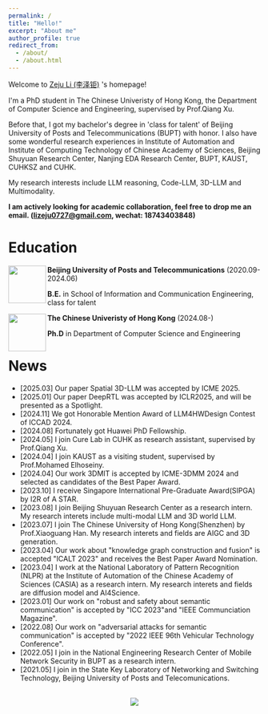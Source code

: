 ```yaml
---
permalink: /
title: "Hello!"
excerpt: "About me"
author_profile: true
redirect_from:
  - /about/
  - /about.html
---
```


<!-- ![visitors](https://visitor-badge.glitch.me/badge?page_id=gzn00417.github.io) -->

Welcome to [Zeju Li (李泽钜)](https:/staymylove.github.io/) 's homepage!

I'm a PhD student in The Chinese Univeristy of Hong Kong, the Department of Computer Science and Engineering, supervised by Prof.Qiang Xu. 

Before that, I got my bachelor's degree in 'class for talent' of Beijing University of Posts and Telecommunications (BUPT) with honor. I also have some wonderful research experiences in Institute of Automation and Institute of Computing Technology of Chinese Academy of Sciences, Beijing Shuyuan Research Center, Nanjing EDA Research Center, BUPT, KAUST, CUHKSZ and CUHK.

My research interests include LLM reasoning, Code-LLM, 3D-LLM and Multimodality. 

<!--Here is my latest [curriculum vitae](https://staymylove.github.io/cv/). -->

**I am actively looking for academic collaboration, feel free to drop me an email. (lizeju0727@gmail.com, wechat: 18743403848)**



<!-- I am in the National Engineering Research Center of Mobile Network Security in BUPT as a research intern, supervised by [Prof. Guoshun Nan (南国顺)](https://scholar.google.com/citations?user=uSykWkMAAAAJ&hl=en). -->


<!-- Before starting my Ph.D. career, I was a research intern at [Baidu Research](http://research.baidu.com/), supervised by [Prof. Hui Xiong](http://datamining.rutgers.edu/) and collaborate with Baidu Talent Intelligence Center, supervised by [Dr. Hengshu Zhu](https://www.zhuhengshu.com/). Moreover, I was a research intern at DKI Group, [Microsoft Research Asia](https://www.msra.cn/) supervised by [Dr. Shizhao Sun](https://www.linkedin.com/in/%E8%AF%97%E6%98%AD-%E5%AD%99-771b42141/), and a research assistant at [HIT-DBLab](http://db.hit.edu.cn/) supervised by [Prof. Hongzhi Wang](http://homepage.hit.edu.cn/wang). I also did research with [Prof. Jia Li](https://sites.google.com/view/lijia) and [Dr. Yu Rong](https://hk.linkedin.com/in/royrong). -->



# Education

<img src="https://staymylove.github.io/images/bupto.png" style="height: 75px; width: 75px" align="left">

**Beijing University of Posts and Telecommunications** (2020.09-2024.06)

**B.E.** in School of Information and Communication Engineering, class for talent

<img src="https://staymylove.github.io/images/cuhk.png" style="height: 75px; width: 75px" align="left">

**The Chinese Univeristy of Hong Kong** (2024.08-)

**Ph.D** in Department of Computer Science and Engineering

<!--
<br>

<img src="https://staymylove.github.io/images/zidonghua.png" style="height: 80px; width: 80px" align="left">

**Institute of Automation, Chinese Academy of Sciences**(2023.03-2023.06)
- **Research Assistant**

<br>

<img src="https://staymylove.github.io/images/jisuansuo.png" style="height: 80px; width: 80px" align="left">

**Institute of Computing Technology, Chinese Academy of Sciences**(2023.06-2023.09)
- **Research Assistant**

<br>

<img src="https://staymylove.github.io/images/cuhk.png" style="height: 80px; width: 80px" align="left">

**The Chinese University of HongKong, ShenZhen**(2023.08- NOW)
- **Visit Student & Research Assistant**
-->


# News
- \[2025.03\] Our paper Spatial 3D-LLM was accepted by ICME 2025.
- \[2025.01\] Our paper DeepRTL was accepted by ICLR2025, and will be presented as a Spotlight.
- \[2024.11\] We got Honorable Mention Award of LLM4HWDesign Contest of ICCAD 2024.
- \[2024.08\] Fortunately got Huawei PhD Fellowship.
- \[2024.05\] I join Cure Lab in CUHK as research assistant, supervised by Prof.Qiang Xu.
- \[2024.04\] I join KAUST as a visiting student, supervised by Prof.Mohamed Elhoseiny.
- \[2024.04\] Our work 3DMIT is accepted by ICME-3DMM 2024 and selected as candidates of the Best Paper Award.
- \[2023.10\] I receive Singapore International Pre-Graduate Award(SIPGA) by I2R of A STAR.
- \[2023.08\] I join Beijing Shuyuan Research Center as a research intern. My research interets include multi-modal LLM and 3D world LLM.
- \[2023.07\] I join The Chinese University of Hong Kong(Shenzhen) by Prof.Xiaoguang Han. My research interets and fields are AIGC and 3D generation.
- \[2023.04\] Our work about "knowledge graph construction and fusion" is accepted "ICALT 2023" and receives the Best Paper Award Nomination.
- \[2023.04\] I work at the National Laboratory of Pattern Recognition (NLPR) at the Institute of Automation of the Chinese Academy of Sciences (CASIA) as a research intern. My research interets and fields are diffusion model and AI4Science. 
- \[2023.01\] Our work on "robust and safety about semantic communication" is accepted by "ICC 2023"and "IEEE Communciation Magazine".
- \[2022.08\] Our work on "adversarial attacks for semantic communication" is accepted by "2022 IEEE 96th Vehicular Technology Conference".
- \[2022.05\] I join in the National Engineering Research Center of Mobile Network Security in BUPT as a research intern.
- \[2021.05\] I join in the State Key Laboratory of Networking and Switching Technology, Beijing University of Posts and Telecomunications.


<!--
# Selected Rewards
- **China National Endeavor Scholarship**, 2021,2022,2023, Ministry of Education of China
- **Singapore International Pre-Graduate Award (SIPGA)**, 2023, A STAR of Singapore
- **People's Daily Scholarship**, 2024, People's Daily Online of China [[web]](http://yjy.people.com.cn/n1/2023/1214/c441532-40139097.html)
- **Best Paper Nomination Award**, 2023, The IEEE Technical Community on Learning Technology [[web]](https://tc.computer.org/tclt/icalt-2023-best-paper-award-nominations/)
- **Best Paper Award Candidate**, 2024, ICME-3DMM
- **BUPT-SICE Excellent Student Creative Foundation**, 2023, Beijing University of Posts and Telecommunications
- **Outstanding Graduate of BUPT**, 2024, Beijing University of Posts and Telecommunications
- **Candidates for Special Scholarships**, 2024, Beijing University of Posts and Telecommunications
- **Full Postgraduate Studentship**, 2024, The Chinese Univeristy of Hong Kong


# Publications

- **Zeju Li**, Chao Zhang, Xiaoyan Wang, Ruilong Ren, Yifan Xu, Ruifei Ma, Xiangde Liu. 3DMIT: 3D Multi-modal Instruction Tuning for Scene Understanding. **(ICME-3DMM 2024)**, [[pdf]](https://arxiv.org/abs/2401.03201) [[code]](https://github.com/staymylove/3DMIT)
- **Zeju Li**, Xinghan Liu, Guoshun Nan* , Jinfei Zhou, Xinchen Lyu, Qimei Cui, Xiaofeng Tao. Boosting Physical Layer Black-Box Attacks with Semantic Adversaries in Semantic Communications. *Proceedings of the International Communication Conference.* **(ICC 2023)** [[pdf]](https://ieeexplore.ieee.org/document/10278790)
- **Zeju Li**, Linya Cheng, Chunhong Zhang, Xinning Zhu, Hui ZhaoMulti-source Education Knowledge Graph Construction and Fusion for College Curricula.*Proceedings of the  IEEE International Conference on Advanced Learning Technologies.* **(ICALT 2023)** [[pdf]](https://ieeexplore.ieee.org/document/10328183)
- **Zeju Li**, Jinfei Zhou, Guoshun Nan* , Zhichun Li, Qimei Cui, Xiaofeng Tao. SemBAT: Physical Layer Black-box Adversarial Attacks for Deep Learning-based Semantic Communication Systems. *2022 IEEE 96th Vehicular Technology Conference.* **(VTC 2022-fall)** [[pdf]](https://ieeexplore.ieee.org/document/10012766)
- Xinghan Liu, Guoshun Nan*, Qimei Cui, **Zeju Li**, Peiyuan Liu, Zebin Xing, Hanqing Mu, Yuanwei Liu, Xiaofeng Tao. SemProtector: A Unified Framework for Semantic Protection in Deep Learning-based Semantic Communication Systems. **(IEEE Communciation Magazine)(SCI Q1)**[[pdf]](https://ieeexplore.ieee.org/document/10328183)
- Zhiyuan Wu, Sheng Sun, Min Liu, Quyang Pan, Junbo Zhang, Yuwei Wang*, **Zeju Li**, and Qingxiang Liu. Exploring the Distributed Knowledge Congruence in Proxy-data-free Federated Distillation. **(ACM Transactions on Intelligent Systems and Technology)(SCI Q1)**[[pdf]](https://arxiv.org/abs/2204.07028)
-->

<br />
<div style="text-align: center; line-height: 100px">
<a href='https://mapmyvisitors.com/web/1bvid'  title='Visit tracker'><img src='https://mapmyvisitors.com/map.png?cl=ffffff&w=a&t=tt&d=3KEu4KmxOhIyfIq3zK8T6jLZaHbNmayIMRTv0sjMM7U'/></a>
</div>
<br />
